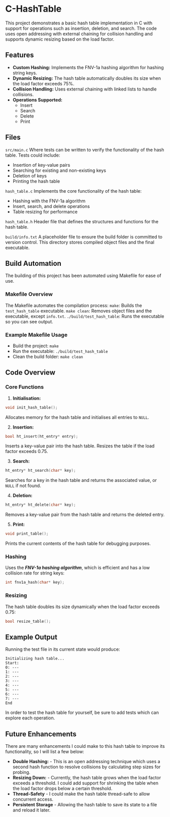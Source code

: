 # C-HashTable
This project demonstrates a basic hash table implementation in C with support for operations such as insertion, deletion, and search. The code uses open addressing with external chaining for collision handling and supports dynamic resizing based on the load factor.

## Features
- **Custom Hashing:** Implements the FNV-1a hashing algorithm for hashing string keys.
- **Dynamic Resizing:** The hash table automatically doubles its size when the load factor exceeds 75%.
- **Collision Handling:** Uses external chaining with linked lists to handle collisions.
- **Operations Supported:**
  - Insert
  - Search
  - Delete
  - Print

## Files
```src/main.c```
Where tests can be written to verify the functionality of the hash table. Tests could include:
- Insertion of key-value pairs
- Searching for existing and non-existing keys
- Deletion of keys
- Printing the hash table

```hash_table.c```
Implements the core functionality of the hash table:
- Hashing with the FNV-1a algorithm
- Insert, search, and delete operations
- Table resizing for performance

```hash_table.h```
Header file that defines the structures and functions for the hash table.

```build/info.txt```
A placeholder file to ensure the build folder is committed to version control. This directory stores compiled object files and the final executable.

## Build Automation
The building of this project has been automated using Makefile for ease of use.

### Makefile Overview
The Makefile automates the compilation process:
```make```: Builds the ```test_hash_table``` executable.
```make clean```: Removes object files and the executable, except ```info.txt```.
```./build/test_hash_table```: Runs the executable so you can see output.

### Example Makefile Usage
- Build the project:
```make```
- Run the executable:
```./build/test_hash_table```
- Clean the build folder:
```make clean```

## Code Overview
### Core Functions
1. **Initialisation:**
```c
void init_hash_table();
```
Allocates memory for the hash table and initialises all entries to ```NULL```.

2. **Insertion:**
```c
bool ht_insert(ht_entry* entry);
```
Inserts a key-value pair into the hash table. Resizes the table if the load factor exceeds 0.75.

3. **Search:**
```c
ht_entry* ht_search(char* key);
```
Searches for a key in the hash table and returns the associated value, or ```NULL``` if not found.

4. **Deletion:**
```c
ht_entry* ht_delete(char* key);
```
Removes a key-value pair from the hash table and returns the deleted entry.

5. **Print:**
```c
void print_table();
```
Prints the current contents of the hash table for debugging purposes.

### Hashing
Uses the ***FNV-1a hashing algorithm***, which is efficient and has a low collision rate for string keys:
```c
int fnv1a_hash(char* key);
```

### Resizing
The hash table doubles its size dynamically when the load factor exceeds 0.75:
```c
bool resize_table();
```

## Example Output
Running the test file in its current state would produce:
```
Initializing hash table...
Start:
0: ---
1: ---
2: ---
3: ---
4: ---
5: ---
6: ---
7: ---
End
```
In order to test the hash table for yourself, be sure to add tests which can explore each operation.

## Future Enhancements
There are many enhancements I could make to this hash table to improve its functionality, so I will list a few below:
- **Double Hashing:** - This is an open addressing technique which uses a second hash function to resolve collisions by calculating step sizes for probing.
- **Resizing Down:** - Currently, the hash table grows when the load factor exceeds a threshold. I could add support for shrinking the table when the load factor drops below a certain threshold.
- **Thread-Safety** - I could make the hash table thread-safe to allow concurrent access.
- **Persistent Storage** - Allowing the hash table to save its state to a file and reload it later.